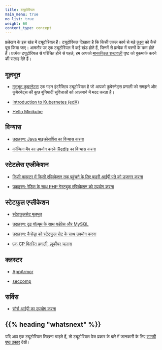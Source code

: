 ```yaml
---
title: ट्यूटोरियल
main_menu: true
no_list: true
weight: 60
content_type: concept
---
```


<!-- overview -->

प्रलेखन के इस खंड में ट्यूटोरियल हैं।
ट्यूटोरियल दिखाता है कि किसी एकल कार्य से बड़े [लक्ष्य](/hi/docs/tasks/) को कैसे पूरा किया जाए। 
आमतौर पर एक ट्यूटोरियल में कई खंड होते हैं,
जिनमें से प्रत्येक में चरणों के क्रम होते हैं।
प्रत्येक ट्यूटोरियल से परिचित होने से पहले, हम आपको 
[मानकीकृत शब्दावली](/docs/reference/glossary/) पृष्ट को बुकमार्क करने की सलाह देते हैं। 
<!-- body -->

## मूलभूत

* [मूलभूत कुबरनेट्स](/hi/docs/tutorials/kubernetes-basics/) एक गहन इंटरैक्टिव ट्यूटोरियल है जो आपको कुबेरनेट्स प्रणाली को समझने और कुबेरनेट्स की कुछ बुनियादी सुविधाओं को आज़माने में मदद करता है।

* [Introduction to Kubernetes (edX)](https://www.edx.org/course/introduction-kubernetes-linuxfoundationx-lfs158x#)

* [Hello Minikube](/hi/docs/tutorials/hello-minikube/)

## विन्यास

* [उदाहरण: Java माइक्रोसर्विस का विन्यास करना](/hi/docs/tutorials/configuration/configure-java-microservice/)

* [कॉन्फिग मैप का उपयोग करके Redis का विन्यास करना](/hi/docs/tutorials/configuration/configure-redis-using-configmap/)

## स्टेटलेस एप्लीकेशन

* [किसी क्लस्टर में किसी एप्लिकेशन तक पहुंचने के लिए बाहरी आईपी पते को उजागर करना](/hi/docs/tutorials/stateless-application/expose-external-ip-address/)

* [उदाहरण: रेडिस के साथ PHP गेस्टबुक एप्लिकेशन को उपयोग करना](/hi/docs/tutorials/stateless-application/guestbook/)

## स्टेटफुल एप्लीकेशन

* [स्टेटफुलसेट मूलभूत](/hi/docs/tutorials/stateful-application/basic-stateful-set/)

* [उदाहरण: दृढ़ वॉल्यूम के साथ वर्डप्रेस और MySQL](/hi/docs/tutorials/stateful-application/mysql-wordpress-persistent-volume/)

* [उदाहरण: कैसेंड्रा को स्टेटफुल सेट के साथ उपयोग करना](/hi/docs/tutorials/stateful-application/cassandra/)

* [एक CP वितरित प्रणाली, ज़ूकीपर चलाना](/hi/docs/tutorials/stateful-application/zookeeper/)

## क्लस्टर

* [AppArmor](/hi/docs/tutorials/clusters/apparmor/)

* [seccomp](/hi/docs/tutorials/clusters/seccomp/)

## सर्विस

* [सोर्स आईपी का उपयोग करना](/hi/docs/tutorials/services/source-ip/)

## {{% heading "whatsnext" %}}

यदि आप एक ट्यूटोरियल लिखना चाहते हैं, तो 
ट्यूटोरियल पेज प्रकार के बारे में जानकारी के लिए
[सामग्री पृष्ठ प्रकार](/docs/contribute/style/page-content-types/) देखें।
